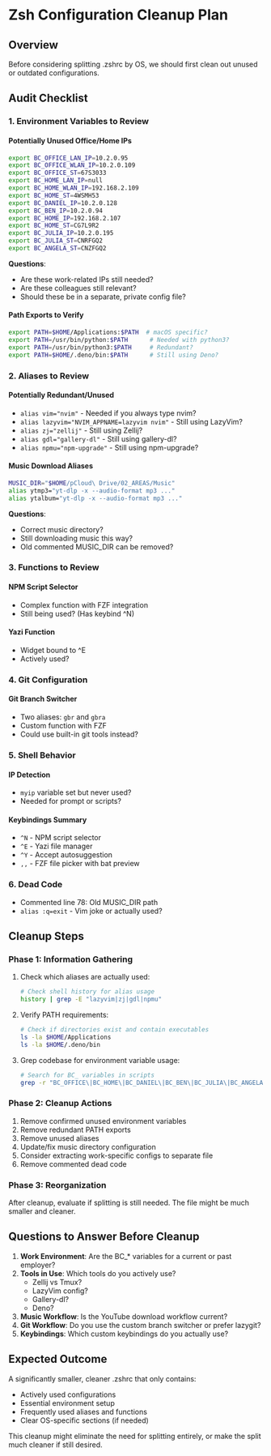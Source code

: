 # Zsh Configuration Cleanup Plan

## Overview
Before considering splitting .zshrc by OS, we should first clean out unused or outdated configurations.

## Audit Checklist

### 1. Environment Variables to Review

#### Potentially Unused Office/Home IPs
```bash
export BC_OFFICE_LAN_IP=10.2.0.95
export BC_OFFICE_WLAN_IP=10.2.0.109
export BC_OFFICE_ST=67S3033
export BC_HOME_LAN_IP=null
export BC_HOME_WLAN_IP=192.168.2.109
export BC_HOME_ST=4WSMH53
export BC_DANIEL_IP=10.2.0.128
export BC_BEN_IP=10.2.0.94
export BC_HOME_IP=192.168.2.107
export BC_HOME_ST=CG7L9R2
export BC_JULIA_IP=10.2.0.195
export BC_JULIA_ST=CNRFGQ2
export BC_ANGELA_ST=CNZFGQ2
```
**Questions**: 
- Are these work-related IPs still needed?
- Are these colleagues still relevant?
- Should these be in a separate, private config file?

#### Path Exports to Verify
```bash
export PATH=$HOME/Applications:$PATH  # macOS specific?
export PATH=/usr/bin/python:$PATH      # Needed with python3?
export PATH=/usr/bin/python3:$PATH     # Redundant?
export PATH=$HOME/.deno/bin:$PATH      # Still using Deno?
```

### 2. Aliases to Review

#### Potentially Redundant/Unused
- `alias vim="nvim"` - Needed if you always type nvim?
- `alias lazyvim="NVIM_APPNAME=lazyvim nvim"` - Still using LazyVim?
- `alias zj="zellij"` - Still using Zellij?
- `alias gdl="gallery-dl"` - Still using gallery-dl?
- `alias npmu="npm-upgrade"` - Still using npm-upgrade?

#### Music Download Aliases
```bash
MUSIC_DIR="$HOME/pCloud\ Drive/02_AREAS/Music"
alias ytmp3="yt-dlp -x --audio-format mp3 ..."
alias ytalbum="yt-dlp -x --audio-format mp3 ..."
```
**Questions**:
- Correct music directory?
- Still downloading music this way?
- Old commented MUSIC_DIR can be removed?

### 3. Functions to Review

#### NPM Script Selector
- Complex function with FZF integration
- Still being used? (Has keybind ^N)

#### Yazi Function
- Widget bound to ^E
- Actively used?

### 4. Git Configuration

#### Git Branch Switcher
- Two aliases: `gbr` and `gbra`
- Custom function with FZF
- Could use built-in git tools instead?

### 5. Shell Behavior

#### IP Detection
- `myip` variable set but never used?
- Needed for prompt or scripts?

#### Keybindings Summary
- `^N` - NPM script selector
- `^E` - Yazi file manager
- `^Y` - Accept autosuggestion
- `,,` - FZF file picker with bat preview

### 6. Dead Code

- Commented line 78: Old MUSIC_DIR path
- `alias :q=exit` - Vim joke or actually used?

## Cleanup Steps

### Phase 1: Information Gathering
1. Check which aliases are actually used:
   ```bash
   # Check shell history for alias usage
   history | grep -E "lazyvim|zj|gdl|npmu"
   ```

2. Verify PATH requirements:
   ```bash
   # Check if directories exist and contain executables
   ls -la $HOME/Applications
   ls -la $HOME/.deno/bin
   ```

3. Grep codebase for environment variable usage:
   ```bash
   # Search for BC_ variables in scripts
   grep -r "BC_OFFICE\|BC_HOME\|BC_DANIEL\|BC_BEN\|BC_JULIA\|BC_ANGELA" ~/bin
   ```

### Phase 2: Cleanup Actions
1. Remove confirmed unused environment variables
2. Remove redundant PATH exports
3. Remove unused aliases
4. Update/fix music directory configuration
5. Consider extracting work-specific configs to separate file
6. Remove commented dead code

### Phase 3: Reorganization
After cleanup, evaluate if splitting is still needed. The file might be much smaller and cleaner.

## Questions to Answer Before Cleanup

1. **Work Environment**: Are the BC_* variables for a current or past employer?
2. **Tools in Use**: Which tools do you actively use?
   - Zellij vs Tmux?
   - LazyVim config?
   - Gallery-dl?
   - Deno?
3. **Music Workflow**: Is the YouTube download workflow current?
4. **Git Workflow**: Do you use the custom branch switcher or prefer lazygit?
5. **Keybindings**: Which custom keybindings do you actually use?

## Expected Outcome

A significantly smaller, cleaner .zshrc that only contains:
- Actively used configurations
- Essential environment setup
- Frequently used aliases and functions
- Clear OS-specific sections (if needed)

This cleanup might eliminate the need for splitting entirely, or make the split much cleaner if still desired.